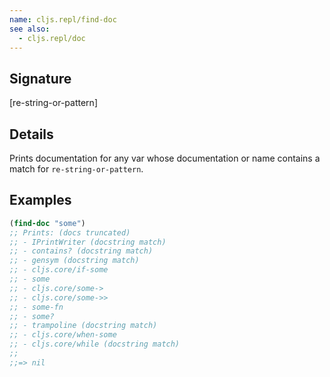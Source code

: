 ```yaml
---
name: cljs.repl/find-doc
see also:
  - cljs.repl/doc
---
```


## Signature
[re-string-or-pattern]


## Details

Prints documentation for any var whose documentation or name
contains a match for `re-string-or-pattern`.


## Examples

```clj
(find-doc "some")
;; Prints: (docs truncated)
;; - IPrintWriter (docstring match)
;; - contains? (docstring match)
;; - gensym (docstring match)
;; - cljs.core/if-some
;; - some
;; - cljs.core/some->
;; - cljs.core/some->>
;; - some-fn
;; - some?
;; - trampoline (docstring match)
;; - cljs.core/when-some
;; - cljs.core/while (docstring match)
;;
;;=> nil
```